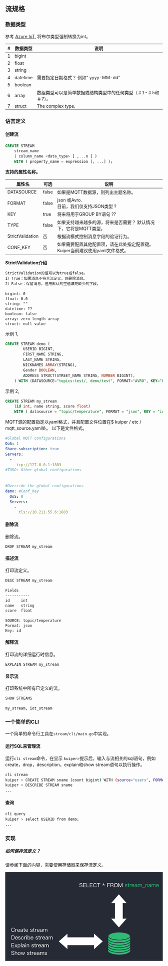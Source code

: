 ## 流规格 


### 数据类型

参考 [Azure IoT](https://docs.microsoft.com/en-us/stream-analytics-query/data-types-azure-stream-analytics), 将布尔类型强制转换为int。

| #    | 数据类型 | 说明                                                         |
| ---- | -------- | ------------------------------------------------------------ |
| 1    | bigint   |                                                              |
| 2    | float    |                                                              |
| 3    | string   |                                                              |
| 4    | datetime | 需要指定日期格式？ 例如“ yyyy-MM-dd”                         |
| 5    | boolean  |                                                              |
| 6    | array    | 数组类型可以是简单数据或结构类型中的任何类型（＃1-＃5和＃7）。 |
| 7    | struct   | The complex type.                                            |



### 语言定义

#### 创建流

```sql
CREATE STREAM   
    stream_name   
    ( column_name <data_type> [ ,...n ] )
    WITH ( property_name = expression [, ...] );
```

**支持的属性名称。**

| 属性名 | 可选  | 说明                                                |
| ------------- | -------- | ------------------------------------------------------------ |
| DATASOURCE | false    | 如果是MQTT数据源，则列出主题名称。 |
| FORMAT        | false    | json 或Avro.<br />目前，我们仅支持JSON类型 ? |
| KEY           | true     | 将来将用于GROUP BY语句 ?? |
| TYPE     | false    | 如果支持越来越多的源，将来是否需要？ 默认情况下，它将是MQTT类型。 |
| StrictValidation     | 否    | 根据流模式控制消息字段的验证行为。 |
| CONF_KEY | 否 | 如果需要配置其他配置项，请在此处指定配置键。<br />Kuiper当前建议使用yaml文件格式。 |

**StrictValidation介绍**

``` 
StrictValidation的值可以为true或false。
1）True：如果消息不符合流定义，则删除消息。
2）False：保留消息，但用默认的空值填充缺少的字段。

bigint: 0
float: 0.0
string: ""
datetime: ??
boolean: false
array: zero length array
struct: null value
```

示例 1,

```sql
CREATE STREAM demo (
		USERID BIGINT,
		FIRST_NAME STRING,
		LAST_NAME STRING,
		NICKNAMES ARRAY(STRING),
		Gender BOOLEAN,
		ADDRESS STRUCT(STREET_NAME STRING, NUMBER BIGINT),
	) WITH (DATASOURCE="topics:test/, demo/test", FORMAT="AVRO", KEY="USERID", CONF_KEY="democonf");
```



示例 2,

```sql
CREATE STREAM my_stream   
    (id int, name string, score float)
    WITH ( datasource = "topic/temperature", FORMAT = "json", KEY = "id");
```



MQTT源的配置指定以yaml格式，并且配置文件位置在$ kuiper / etc / mqtt_source.yaml处。 以下是文件格式。

```yaml
#Global MQTT configurations
QoS: 1
Share-subscription: true
Servers:
  - 
     tcp://127.0.0.1:1883
#TODO: Other global configurations


#Override the global configurations
demo: #Conf_key
  QoS: 0
  Servers:
    - 
      tls://10.211.55.6:1883


```

#### 删除流

删除流。

```
DROP STREAM my_stream
```

#### 描述流

打印流定义。

```
DESC STREAM my_stream

Fields
-----------
id     int
name   string
score  float

SOURCE: topic/temperature
Format: json
Key: id
```

#### 解释流

打印流的详细运行时信息。

```
EXPLAIN STREAM my_stream
```

#### 显示流

打印系统中所有已定义的流。

```
SHOW STREAMS

my_stream, iot_stream
```



### 一个简单的CLI

一个简单的命令行工具在`stream/cli/main.go`中实现。

#### 运行SQL来管理流

运行`cli stream`命令，在显示 `kuiper>`提示后，输入与流相关的sql语句，例如create，drop，description，explain和show stream语句以执行操作。

```bash
cli stream
kuiper > CREATE STREAM sname (count bigint) WITH (source="users", FORMAT="AVRO", KEY="USERID")
kuiper > DESCRIBE STREAM sname
...
```


#### 查询

```bash
cli query
kuiper > select USERID from demo;
...
```



### 实现

##### 如何保存流定义？

请参阅下面的内容，需要使用存储器来保存流定义。

![stream_storage](resources/stream_storage.png)

